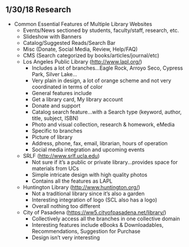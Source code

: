 ## 1/30/18 Research

* Common Essential Features of Multiple Library Websites
    * Events/News sectioned by students, faculty/staff, research, etc.
    * Slideshow with Banners
    * Catalog/Suggested Reads/Search Bar
    * Misc (Donate, Social Media, Review, Help/FAQ)
    * CMS (Search categorized by books/articles/journal/etc)
    * Los Angeles Public Library (http://www.lapl.org/)
        * Includes a lot of branches...Eagle Rock, Arroyo Seco, Cypress Park, Silver Lake...
        * Very plain in design, a lot of orange scheme and not very coordinated in terms of color
        * General features include
        * Get a library card, My library account
        * Donate and support
        * Catalog search feature...with a Search type (keyword, author, title, subject, ISBN)
        * Photo and visual collection, research & homework, eMedia
        * Specific to branches
        * Picture of library
        * Address, phone, fax, email, librarian, hours of operation
        * Social media integration and upcoming events
    * SRLF (http://www.srlf.ucla.edu)
        * Not sure if it’s a public or private library...provides space for materials from UCs
        * Simple intricate design with high quality photos
        * Contains all the features as LAPL
    * Huntington Library (http://www.huntington.org/)
        * Not a traditional library since it’s also a garden
        * Interesting integration of logo (SCL also has a logo)
        * Overall nothing too different
    * City of Pasadena (https://ww5.cityofpasadena.net/library/)
        * Collectively access all the branches in one collective domain
        * Interesting features include eBooks & Downloadables, Recommendations, Suggestion for Purchase
        * Design isn’t very interesting
